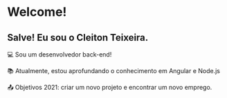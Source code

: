 # Welcome!

 

## Salve! Eu sou o Cleiton Teixeira.

 

:computer: Sou um desenvolvedor back-end!

:books: Atualmente, estou aprofundando o conhecimento em Angular e Node.js

:outbox_tray: Objetivos 2021: criar um novo projeto e encontrar um novo emprego.
